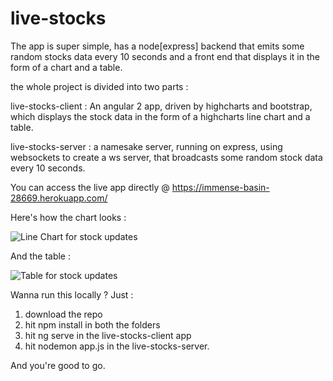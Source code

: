 # live-stocks

The app is super simple, has a node[express] backend that emits some random stocks data every 10 seconds and a front end that displays it in the form of a chart and a table. 

the whole project is divided into two parts : 

live-stocks-client : An angular 2 app, driven by highcharts and bootstrap, which displays the stock data in the form of a highcharts line chart and a table. 

live-stocks-server : a namesake server, running on express, using websockets to create a ws server, that broadcasts some random stock data every 10 seconds. 

You can access the live app directly @ https://immense-basin-28669.herokuapp.com/

Here's how the chart looks : 

![Line Chart for stock updates](https://preview.ibb.co/gFcQ9a/live_stocks_chart.png)

And the table : 

![Table for stock updates](https://preview.ibb.co/e95TUa/live_stocks_table.png)

Wanna run this locally ? Just : 

1. download the repo
2. hit npm install in both the folders
3. hit ng serve in the live-stocks-client app
4. hit nodemon app.js in the live-stocks-server. 

And you're good to go.
